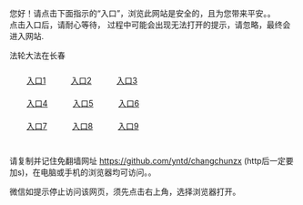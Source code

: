 您好！请点击下面指示的“入口”，浏览此网站是安全的，且为您带来平安。。 <br/>
点击入口后，请耐心等待， 过程中可能会出现无法打开的提示，请忽略，最终会进入网站. </br>

法轮大法在长春<br/>
<div style="padding:10px"><a style="margin:20px" target="_blank" href="https://d2ouzpbjr20u0s.cloudfront.net/2Qpsp?yibzruvd" id="ccLink1" rel="nofollow">入口1</a> <a target="_blank" style="margin:20px" href="https://d29zeeeaog9sz8.cloudfront.net/2Qpsp?eprvauh" id="ccLink2" rel="nofollow">入口2</a> <a style="margin:20px" target="_blank" href="https://d2zpj6mh6kgk8s.cloudfront.net/2Qpsp?erbvpwj" id="ccLink3" rel="nofollow">入口3</a></div>

<div style="padding:10px" ><a style="margin:20px" target="_blank" href="https://d2ouzpbjr20u0s.cloudfront.net/2Qpsp?yibzruvd" id="ccLink4" rel="nofollow">入口4</a> <a style="margin:20px" href="https://d29zeeeaog9sz8.cloudfront.net/2Qpsp?eprvauh" target="_blank" id="ccLink5" rel="nofollow">入口5</a> <a style="margin:20px" href="https://d2zpj6mh6kgk8s.cloudfront.net/2Qpsp?erbvpwj" target="_blank" id="ccLink6" rel="nofollow">入口6</a></div>

<div style="padding:10px"><a style="margin:20px" target="_blank" href="https://d2ouzpbjr20u0s.cloudfront.net/2Qpsp?yibzruvd" id="ccLink7" rel="nofollow">入口7</a> <a style="margin:20px" href="https://d29zeeeaog9sz8.cloudfront.net/2Qpsp?eprvauh" target="_blank" id="ccLink8" rel="nofollow">入口8</a> <a style="margin:20px" target="_blank" href="https://d2zpj6mh6kgk8s.cloudfront.net/2Qpsp?erbvpwj" id="ccLink9" rel="nofollow">入口9</a></div>

<br/>



请复制并记住免翻墙网址 https://github.com/yntd/changchunzx (http后一定要加s)，在电脑或手机的浏览器均可访问。。<br/>

微信如提示停止访问该网页，须先点击右上角，选择浏览器打开。
